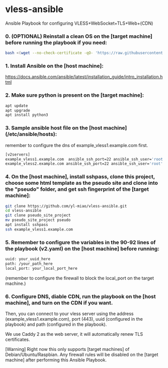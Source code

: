 # vless-ansible
Ansible Playbook for configuring VLESS+WebSocket+TLS+Web+(CDN)

### 0. (OPTIONAL) Reinstall a clean OS on the [target machine] before running the playbook if you need:

```bash
bash <(wget --no-check-certificate -qO- 'https://raw.githubusercontent.com/MoeClub/Note/master/InstallNET.sh') -d 10 -v 64 -p "customize_root_password" -port "customize_ssh_port"
```

### 1. Install Ansible on the [host machine]:

https://docs.ansible.com/ansible/latest/installation_guide/intro_installation.html


### 2. Make sure python is present on the [target machine]:

```bash
apt update
apt upgrade
apt install python3
```

### 3. Sample ansible host file on the [host machine] (/etc/ansible/hosts):

remember to configure the dns of example_vless1.example.com first.

```bash
[v2servers]
example_vless1.example.com  ansible_ssh_port=22 ansible_ssh_user='root' ansible_ssh_pass=''
example_vless2.example.com ansible_ssh_port=22 ansible_ssh_user='root' ansible_ssh_pass=''
```

### 4. On the [host machine], install sshpass, clone this project, choose some html template as the pseudo site and clone into the "pseudo" folder, and get ssh fingerprint of the [target machine]:

```bash
git clone https://github.com/yl-miao/vless-ansible.git
cd vless-ansible
git clone pseudo_site_project
mv pseudo_site_project pseudo
apt install sshpass
ssh example_vless1.example.com
```

### 5. Remember to configure the variables in the 90-92 lines of the playbook (v2.yaml) on the [host machine] before running:

```bash
uuid: your_uuid_here
path: /your_path_here
local_port: your_local_port_here
```
(remember to configure the firewall to block the local_port on the target machine.)

### 6. Configure DNS, diable CDN, run the playbook on the [host machine], and turn on the CDN if you want.

Then, you can connect to your vless server using the address (example_vless1.example.com), port (443), uuid (configured in the playbook) and path (configured in the playbook).

We use Caddy 2 as the web server, it will automatically renew TLS certificates.

[Warning]
Right now this only supports [target machines] of Debian/Ubuntu/Raspbian. Any firewall rules will be disabled on the [target machine] after performing this Ansible Playbook.

